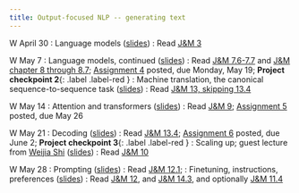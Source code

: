 ```yaml
---
title: Output-focused NLP -- generating text
---
```


W April 30
: Language models ([slides](https://docs.google.com/presentation/d/1dPFziDMAgZjJ8MQYchEptSkuOu20PSKjZUeVuq5piXs/edit?usp=sharing))
  : Read  [J&M 3](https://web.stanford.edu/~jurafsky/slp3/3.pdf)
  
W May 7
: Language models, continued ([slides](https://docs.google.com/presentation/d/1ZLWV1XGYGwvh6jQR4sJamiIffaie7yIvjdg-r2HAmpA/edit?usp=sharing))
 : Read  [J&M 7.6-7.7](https://web.stanford.edu/~jurafsky/slp3/7.pdf) and [J&M chapter 8 through 8.7](https://web.stanford.edu/~jurafsky/slp3/8.pdf); [Assignment 4](../assets/docs/A4.pdf) posted, due Monday, May 19; **Project checkpoint 2**{: .label .label-red }
: Machine translation, the canonical sequence-to-sequence task ([slides](https://docs.google.com/presentation/d/12Wi8PR1578Up4tFcrjSiq2psP6dNZhoghdVVXJcf7QU/edit?usp=sharing))
  : Read [J&M 13, skipping 13.4](https://web.stanford.edu/~jurafsky/slp3/13.pdf)

W May 14
: Attention and transformers ([slides](https://docs.google.com/presentation/d/1lgptlILFobuOLP9NHWHseys5t1Alw4kCGGmX5Kl2IKA/edit?usp=sharing))
  : Read [J&M 9](https://web.stanford.edu/~jurafsky/slp3/9.pdf); [Assignment 5](..assets/docs/A5.pdf) posted, due May 26
  
W May 21
: Decoding ([slides](https://docs.google.com/presentation/d/1Et6QLqkXJ2RuWRnqap9UsCcZ7n_jXNDleJLlU1wBtoI/edit?usp=sharing))
  : Read [J&M 13.4](https://web.stanford.edu/~jurafsky/slp3/13.pdf); [Assignment 6](../assets/docs/A6.pdf) posted, due June 2;  **Project checkpoint 3**{: .label .label-red } 
: Scaling up; guest lecture from [Weijia Shi](https://weijiashi.notion.site/) ([slides](../assets/docs/scaling-Weijia-2025-02-26.pdf))
  : Read [J&M 10](https://web.stanford.edu/~jurafsky/slp3/10.pdf)


W May 28
: Prompting ([slides](https://docs.google.com/presentation/d/1ZI92PgpOMoeoKreQc8ig2t8tnM2LMg5mIu4SjrmlenY/edit?usp=sharing))
  : Read [J&M 12.1](https://web.stanford.edu/~jurafsky/slp3/12.pdf); 
: Finetuning, instructions, preferences ([slides](https://docs.google.com/presentation/d/1mfQIgWvRB5ck2AVd9DvNZqa8dRC007Sh5ZBht9qDRaQ/edit?usp=sharing))
  : Read [J&M 12](https://web.stanford.edu/~jurafsky/slp3/12.pdf), and [J&M 14.3](https://web.stanford.edu/~jurafsky/slp3/14.pdf), and optionally [J&M 11.4](https://web.stanford.edu/~jurafsky/slp3/11.pdf)
